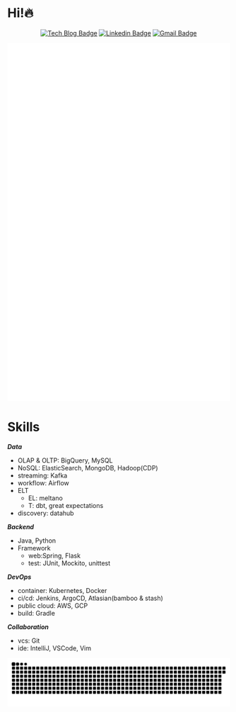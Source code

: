 # Hi!🔥
<div align=center>

[![Tech Blog Badge](http://img.shields.io/badge/-Digital%20Garden-black?style=flat-square&link=https://jx2lee.netlify.app/)](https://jx2lee.netlify.app/) 
[![Linkedin Badge](https://img.shields.io/badge/-LinkedIn-blue?style=flat-square&logo=Linkedin&logoColor=white&link=https://www.linkedin.com/in/jx2lee/)](https://www.linkedin.com/in/jx2lee/)
[![Gmail Badge](https://img.shields.io/badge/-Gmail-d14836?style=flat-square&logo=Gmail&logoColor=white&link=mailto:jaejun.lee.1991@gmail.com)](mailto:jaejun.lee.1991@gmail.com)

</div>

<div align=center>
<img src="./github-metrics.svg" alt="" />
</div>

# Skills
***Data***
- OLAP & OLTP: BigQuery, MySQL
- NoSQL: ElasticSearch, MongoDB, Hadoop(CDP)
- streaming: Kafka
- workflow: Airflow
- ELT
  - EL: meltano
  - T: dbt, great expectations
- discovery: datahub

***Backend***
- Java, Python
- Framework
  - web:Spring, Flask
  - test: JUnit, Mockito, unittest

***DevOps***
- container: Kubernetes, Docker
- ci/cd: Jenkins, ArgoCD, Atlasian(bamboo & stash)
- public cloud: AWS, GCP
- build: Gradle

***Collaboration***
- vcs: Git
- ide: IntelliJ, VSCode, Vim


![snake gif](https://github.com/jx2lee/jx2lee/blob/output/github-contribution-grid-snake.svg)
